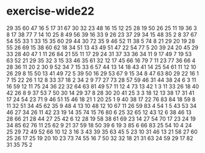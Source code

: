 # exercise-wide22
29
35
60
47
16
5
17
31
67
30
32
23
48
16
15
12
25
28
19
50
26
25
11
19
36
3
8
17
38
77
7
14
10
25
8
49
56
39
16
33
9
26
23
37
29
34
15
48
35
2
8
37
67
54
55
33
1
33
15
35
60
29
44
30
72
35
9
46
52
11
38
5
74
8
21
29
20
19
28
55
26
69
15
38
60
62
18
34
51
13
43
49
51
47
22
54
77
5
20
39
24
20
45
29
33
28
40
47
1
11
26
84
21
55
11
17
29
24
31
37
33
36
34
11
9
17
49
7
19
53
63
52
21
29
35
32
3
15
33
46
35
61
32
12
17
45
66
16
79
7
11
23
77
36
66
4
28
36
11
20
2
30
9
52
34
7
15
33
6
57
44
13
14
18
43
41
14
25
54
61
11
12
10
26
29
8
15
50
13
41
49
72
5
39
50
16
29
53
67
9
15
34
8
47
63
80
29
22
16
1
7
15
22
26
1
12
8
33
37
18
2
34
2
9
77
27
73
28
57
59
46
31
44
38
24
6
3
11
16
59
12
11
75
24
36
22
32
64
63
81
49
57
11
12
4
73
13
42
1
3
11
33
26
18
40
42
26
8
9
37
53
7
50
30
14
29
37
8
28
30
20
41
25
3
3
18
12
13
38
17
31
41
17
24
54
23
71
9
46
51
15
46
18
21
1
20
25
1
9
40
38
17
22
76
83
84
18
59
8
11
32
51
34
45
62
35
9
48
4
13
10
48
12
10
67
11
26
59
83
4
54
1
5
43
53
34
46
27
34
26
11
42
23
19
14
35
74
15
76
80
6
25
32
65
12
43
12
6
38
46
13
28
66
21
28
44
27
25
42
6
12
28
19
58
38
61
69
23
14
27
54
70
17
23
24
19
34
85
62
76
11
25
62
9
21
37
59
18
50
39
6
19
3
85
6
66
83
25
54
10
4
24
25
29
72
49
52
66
10
12
3
16
3
43
39
35
63
45
5
23
10
31
46
13
21
58
27
60
25
26
17
25
19
20
10
23
73
74
55
16
7
50
32
32
18
21
31
63
24
59
29
17
82
31
35
75
2
